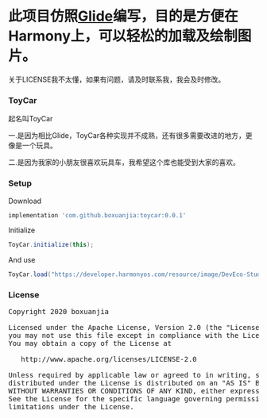 # 此项目仿照[Glide](https://github.com/bumptech/glide)编写，目的是方便在Harmony上，可以轻松的加载及绘制图片。

关于LICENSE我不太懂，如果有问题，请及时联系我，我会及时修改。

### ToyCar

起名叫ToyCar

一.是因为相比Glide，ToyCar各种实现并不成熟，还有很多需要改进的地方，更像是一个玩具。

二.是因为我家的小朋友很喜欢玩具车，我希望这个库也能受到大家的喜欢。

### Setup
Download
```groovy
implementation 'com.github.boxuanjia:toycar:0.0.1'
```

Initialize
```java
ToyCar.initialize(this);
```
And use
```java
ToyCar.load("https://developer.harmonyos.com/resource/image/DevEco-Studio/DevEco-Studio-0.png").into(image);
```

### License
<pre>
Copyright 2020 boxuanjia

Licensed under the Apache License, Version 2.0 (the "License");
you may not use this file except in compliance with the License.
You may obtain a copy of the License at

   http://www.apache.org/licenses/LICENSE-2.0

Unless required by applicable law or agreed to in writing, software
distributed under the License is distributed on an "AS IS" BASIS,
WITHOUT WARRANTIES OR CONDITIONS OF ANY KIND, either express or implied.
See the License for the specific language governing permissions and
limitations under the License.
</pre>
